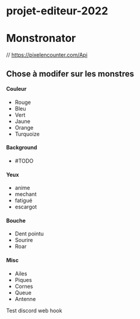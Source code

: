 # projet-editeur-2022

<h1>Monstronator</h1>

// https://pixelencounter.com/Api

## Chose à modifer sur les monstres

#### Couleur

- Rouge
- Bleu
- Vert
- Jaune
- Orange
- Turquoize

#### Background

- #TODO

#### Yeux

- anime
- mechant
- fatigué
- escargot

#### Bouche

- Dent pointu
- Sourire
- Roar

#### Misc

- Ailes
- Piques
- Cornes
- Queue
- Antenne



Test discord web hook
